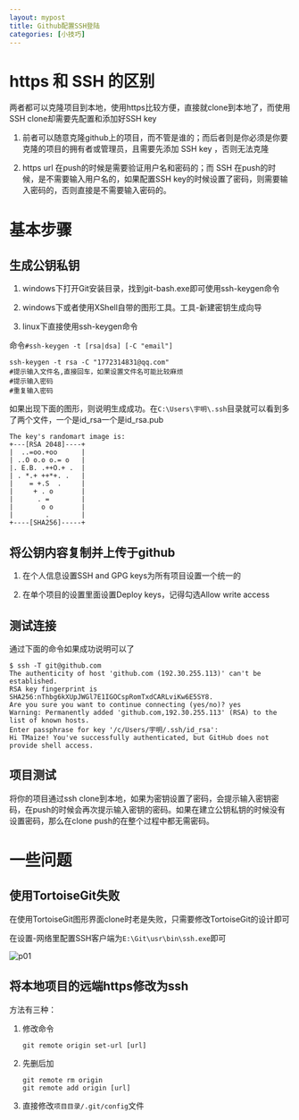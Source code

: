 ```yaml
---
layout: mypost
title: Github配置SSH登陆
categories: [小技巧]
---
```


# https 和 SSH 的区别

两者都可以克隆项目到本地，使用https比较方便，直接就clone到本地了，而使用SSH clone却需要先配置和添加好SSH key 

1. 前者可以随意克隆github上的项目，而不管是谁的；而后者则是你必须是你要克隆的项目的拥有者或管理员，且需要先添加 SSH key ，否则无法克隆

2. https url 在push的时候是需要验证用户名和密码的；而 SSH 在push的时候，是不需要输入用户名的，如果配置SSH key的时候设置了密码，则需要输入密码的，否则直接是不需要输入密码的。

# 基本步骤


## 生成公钥私钥

1. windows下打开Git安装目录，找到git-bash.exe即可使用ssh-keygen命令

2. windows下或者使用XShell自带的图形工具。工具-新建密钥生成向导

3. linux下直接使用ssh-keygen命令

命令`#ssh-keygen -t [rsa|dsa] [-C "email"]`

```
ssh-keygen -t rsa -C "1772314831@qq.com"
#提示输入文件名,直接回车，如果设置文件名可能比较麻烦
#提示输入密码
#重复输入密码
```

如果出现下面的图形，则说明生成成功。在`C:\Users\宇明\.ssh`目录就可以看到多了两个文件，一个是id_rsa一个是id_rsa.pub

```
The key's randomart image is:
+---[RSA 2048]----+
|  ..=oo.+oo      |
| ..O o.o o.= o   |
|. E.B. .++O.+ .  |
| . *.+ ++*+. .   |
|    = +.S  .     |
|     + . o       |
|      . =        |
|       o o       |
|        .        |
+----[SHA256]-----+
```

## 将公钥内容复制并上传于github

1. 在个人信息设置SSH and GPG keys为所有项目设置一个统一的

2. 在单个项目的设置里面设置Deploy keys，记得勾选Allow write access

## 测试连接

通过下面的命令如果成功说明可以了

```
$ ssh -T git@github.com
The authenticity of host 'github.com (192.30.255.113)' can't be established.
RSA key fingerprint is SHA256:nThbg6kXUpJWGl7E1IGOCspRomTxdCARLviKw6E5SY8.
Are you sure you want to continue connecting (yes/no)? yes
Warning: Permanently added 'github.com,192.30.255.113' (RSA) to the list of known hosts.
Enter passphrase for key '/c/Users/宇明/.ssh/id_rsa':
Hi TMaize! You've successfully authenticated, but GitHub does not provide shell access.
```

## 项目测试

将你的项目通过ssh clone到本地，如果为密钥设置了密码，会提示输入密钥密码，在push的时候会再次提示输入密钥的密码。如果在建立公钥私钥的时候没有设置密码，那么在clone push的在整个过程中都无需密码。

# 一些问题

## 使用TortoiseGit失败

在使用TortoiseGit图形界面clone时老是失败，只需要修改TortoiseGit的设计即可

在设置-网络里配置SSH客户端为`E:\Git\usr\bin\ssh.exe`即可

![p01](01.jpg)

## 将本地项目的远端https修改为ssh

方法有三种：

1. 修改命令
    
    `git remote origin set-url [url]`

2. 先删后加

    ```
    git remote rm origin
    git remote add origin [url]
    ```

3. 直接修改`项目目录/.git/config`文件